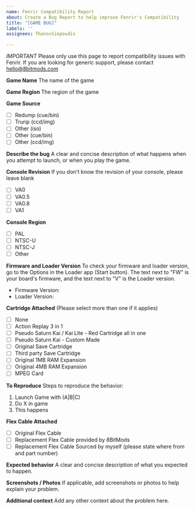 ```yaml
---
name: Fenrir Compatibility Report
about: Create a Bug Report to help improve Fenrir's Compatibility
title: "[GAME BUG]"
labels: ''
assignees: ThanosSiopoudis

---
```


*IMPORTANT*
Please only use this page to report compatibility issues with Fenrir. If you are looking for generic support, please contact hello@8bitmods.com

**Game Name**
The name of the game

**Game Region**
The region of the game

**Game Source**
- [ ] Redump (cue/bin)
- [ ] Trurip (ccd/img)
- [ ] Other (iso)
- [ ] Other (cue/bin)
- [ ] Other (ccd/img)

**Describe the bug**
A clear and concise description of what happens when you attempt to launch, or when you play the game.

**Console Revision**
If you don't know the revision of your console, please leave blank
- [ ] VA0
- [ ] VA0.5
- [ ] VA0.8
- [ ] VA1

**Console Region**
- [ ] PAL
- [ ] NTSC-U
- [ ] NTSC-J
- [ ] Other

**Firmware and Loader Version**
To check your firmware and loader version, go to the Options in the Loader app (Start button). The text next to "FW" is your board's firmware, and the text next to "V" is the Loader version.
- Firmware Version:
- Loader Version:

**Cartridge Attached**
(Please select more than one if it applies)
- [ ] None
- [ ] Action Replay 3 in 1
- [ ] Pseudo Saturn Kai / Kai Lite - Red Cartridge all in one
- [ ] Pseudo Saturn Kai - Custom Made
- [ ] Original Save Cartridge
- [ ] Third party Save Cartridge
- [ ] Original 1MB RAM Expansion
- [ ] Original 4MB RAM Expansion
- [ ] MPEG Card

**To Reproduce**
Steps to reproduce the behavior:
1. Launch Game with (A|B|C)
2. Do X in game
3. This happens

**Flex Cable Attached**
- [ ] Original Flex Cable
- [ ] Replacement Flex Cable provided by 8BitMods
- [ ] Replacement Flex Cable Sourced by myself (please state where from and part number)

**Expected behavior**
A clear and concise description of what you expected to happen.

**Screenshots / Photos**
If applicable, add screenshots or photos to help explain your problem.

**Additional context**
Add any other context about the problem here.
